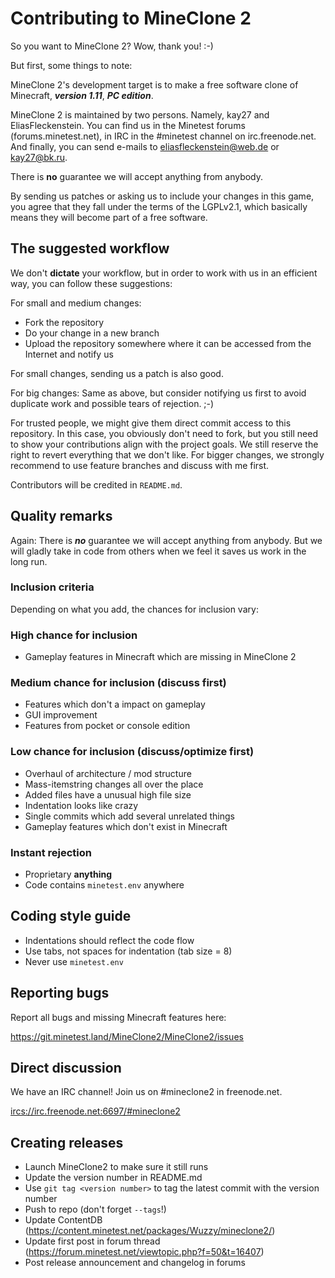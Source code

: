 # Contributing to MineClone 2
So you want to MineClone 2?
Wow, thank you! :-)

But first, some things to note:

MineClone 2's development target is to make a free software clone of Minecraft,
***version 1.11***, ***PC edition***.

MineClone 2 is maintained by two persons. Namely, kay27 and EliasFleckenstein. You can find us
in the Minetest forums (forums.minetest.net), in IRC in the #minetest
channel on irc.freenode.net. And finally, you can send e-mails to
<eliasfleckenstein@web.de> or <kay27@bk.ru>.

There is **no** guarantee we will accept anything from anybody.

By sending us patches or asking us to include your changes in this game,
you agree that they fall under the terms of the LGPLv2.1, which basically
means they will become part of a free software.

## The suggested workflow
We don't **dictate** your workflow, but in order to work with us in an efficient
way, you can follow these suggestions:

For small and medium changes:

* Fork the repository
* Do your change in a new branch
* Upload the repository somewhere where it can be accessed from the Internet and
  notify us

For small changes, sending us a patch is also good.

For big changes: Same as above, but consider notifying us first to avoid
duplicate work and possible tears of rejection. ;-)

For trusted people, we might give them direct commit access to this
repository. In this case, you obviously don't need to fork, but you still
need to show your contributions align with the project goals. We still
reserve the right to revert everything that we don't like.
For bigger changes, we strongly recommend to use feature branches and
discuss with me first.

Contributors will be credited in `README.md`.

## Quality remarks
Again: There is ***no*** guarantee we will accept anything from anybody.
But we will gladly take in code from others when we feel it saves us work
in the long run.

### Inclusion criteria
Depending on what you add, the chances for inclusion vary:

### High chance for inclusion
* Gameplay features in Minecraft which are missing in MineClone 2

### Medium chance for inclusion (discuss first)
* Features which don't a impact on gameplay
* GUI improvement
* Features from pocket or console edition

### Low chance for inclusion (discuss/optimize first)
* Overhaul of architecture / mod structure
* Mass-itemstring changes all over the place
* Added files have a unusual high file size
* Indentation looks like crazy
* Single commits which add several unrelated things
* Gameplay features which don't exist in Minecraft

### Instant rejection
* Proprietary **anything**
* Code contains `minetest.env` anywhere

## Coding style guide
* Indentations should reflect the code flow
* Use tabs, not spaces for indentation (tab size = 8)
* Never use `minetest.env`

## Reporting bugs
Report all bugs and missing Minecraft features here:

<https://git.minetest.land/MineClone2/MineClone2/issues>

## Direct discussion
We have an IRC channel! Join us on #mineclone2 in freenode.net.

<ircs://irc.freenode.net:6697/#mineclone2>

## Creating releases
* Launch MineClone2 to make sure it still runs
* Update the version number in README.md
* Use `git tag <version number>` to tag the latest commit with the version number
* Push to repo (don't forget `--tags`!)
* Update ContentDB (https://content.minetest.net/packages/Wuzzy/mineclone2/)
* Update first post in forum thread (https://forum.minetest.net/viewtopic.php?f=50&t=16407)
* Post release announcement and changelog in forums
